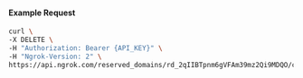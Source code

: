 <!-- Code generated for API Clients. DO NOT EDIT. -->

#### Example Request

```bash
curl \
-X DELETE \
-H "Authorization: Bearer {API_KEY}" \
-H "Ngrok-Version: 2" \
https://api.ngrok.com/reserved_domains/rd_2qIIBTpnm6gVFAm39mz2Qi9MDQO/certificate_management_policy
```

